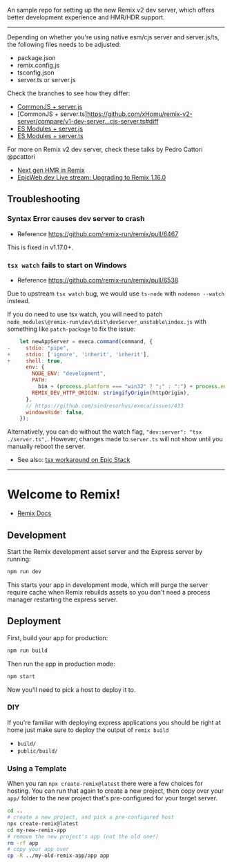 An sample repo for setting up the new Remix v2 dev server, which offers better development experience and HMR/HDR support.

---

Depending on whether you're using native esm/cjs server and server.js/ts, the following files needs to be adjusted:

* package.json
* remix.config.js
* tsconfig.json
* server.ts or server.js

Check the branches to see how they differ:

* [CommonJS + server.js](https://github.com/xHomu/remix-v2-server/compare/v1-dev-server...cjs-server.js#diff)
* [CommonJS + server.ts]https://github.com/xHomu/remix-v2-server/compare/v1-dev-server...cjs-server.ts#diff
* [ES Modules + server.js](https://github.com/xHomu/remix-v2-server/compare/v1-dev-server...esm-server.js#diff)
* [ES Modules  + server.ts](https://github.com/xHomu/remix-v2-server/compare/v1-dev-server...esm-server.ts#diff) 

For more on Remix v2 dev server, check these talks by Pedro Cattori @pcattori

* [Next gen HMR in Remix](https://www.youtube.com/watch?v=79M4vYZi-po)
* [EpicWeb.dev Live stream: Upgrading to Remix 1.16.0](https://www.youtube.com/watch?v=IjE18rXpp9Q)


## Troubleshooting

### Syntax Error causes dev server to crash

* Reference https://github.com/remix-run/remix/pull/6467 

This is fixed in v1.17.0+.

### `tsx watch` fails to start on Windows

* Reference https://github.com/remix-run/remix/pull/6538

Due to upstream `tsx watch` bug, we would use `ts-node` with `nodemon --watch` instead. 

If you do need to use tsx watch, you will need to patch `node_modules\@remix-run\dev\dist\devServer_unstable\index.js` with something like `patch-package` to fix the issue:


```js
    let newAppServer = execa.command(command, {
-     stdio: "pipe",
+     stdio: ['ignore', 'inherit', 'inherit'],
+     shell: true,
      env: {
        NODE_ENV: "development",
        PATH:
          bin + (process.platform === "win32" ? ";" : ":") + process.env.PATH,
        REMIX_DEV_HTTP_ORIGIN: stringifyOrigin(httpOrigin),
      },
      // https://github.com/sindresorhus/execa/issues/433
      windowsHide: false,
    });
```

 Alternatively, you can do without the watch flag, `"dev:server": "tsx ./server.ts",`. However, changes made to `server.ts` will not show until you manually reboot the server.

* See also: [tsx workaround on Epic Stack](https://github.com/epicweb-dev/epic-stack/blob/main/server/dev-server.js)


----

# Welcome to Remix!

- [Remix Docs](https://remix.run/docs)

## Development

Start the Remix development asset server and the Express server by running:

```sh
npm run dev
```

This starts your app in development mode, which will purge the server require cache when Remix rebuilds assets so you don't need a process manager restarting the express server.

## Deployment

First, build your app for production:

```sh
npm run build
```

Then run the app in production mode:

```sh
npm start
```

Now you'll need to pick a host to deploy it to.

### DIY

If you're familiar with deploying express applications you should be right at home just make sure to deploy the output of `remix build`

- `build/`
- `public/build/`

### Using a Template

When you ran `npx create-remix@latest` there were a few choices for hosting. You can run that again to create a new project, then copy over your `app/` folder to the new project that's pre-configured for your target server.

```sh
cd ..
# create a new project, and pick a pre-configured host
npx create-remix@latest
cd my-new-remix-app
# remove the new project's app (not the old one!)
rm -rf app
# copy your app over
cp -R ../my-old-remix-app/app app
```
